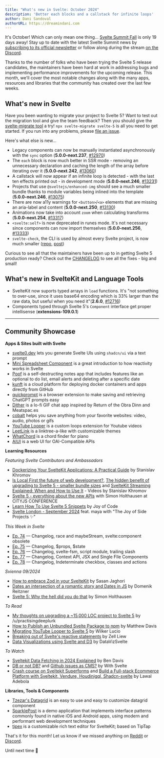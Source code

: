```yaml
---
title: "What's new in Svelte: October 2024"
description: 'Better each blocks and a callstack for infinite loops'
author: Dani Sandoval
authorURL: https://dreamindani.com
---
```


It's October! Which can only mean one thing... [Svelte Summit Fall](https://www.sveltesummit.com/2024/fall) is only 19 days away! Stay up to date with the latest Svelte Summit news by [subscribing to its official newsletter](https://marketing.sveltesociety.dev/forms/nfrm_weLJnLY5) or follow along during the stream [on the Discord](https://discord.gg/svelte).

Thanks to the number of folks who have been trying the Svelte 5 release candidates, the maintainers have been hard at work in addressing bugs and implementing performance improvements for the upcoming release. This month, we'll cover the most notable changes along with the many apps, resources and libraries that the community has created over the last few weeks.

## What's new in Svelte

Have you been wanting to migrate your project to Svelte 5? Want to test out the migration tool and give the team feedback? Then you should give the [svelte-migrate tool](https://github.com/sveltejs/kit/tree/main/packages/migrate) a try! `npx svelte-migrate svelte-5` is all you need to get started. If you run into any problems, please [file an issue](https://github.com/sveltejs/svelte/issues).

Here's what else is new...

- Legacy components can now be manually instantiated asynchronously with the `sync` option (**5.0.0-next.237**, [#12970](https://github.com/sveltejs/svelte/pull/12970))
- The `each` block is now much better in SSR mode - removing an unnecessary declaration and caching the length of the array before iterating over it (**5.0.0-next.242**, [#13060](https://github.com/sveltejs/svelte/pull/13060))
- A callstack will now appear if an infinite loop is detected - with the last ten effects printed out - in development mode (**5.0.0-next.246**, [#13231](https://github.com/sveltejs/svelte/pull/13231))
- Projects that use `@sveltejs/enhanced-img` should see a much smaller bundle thanks to module variables being inlined into the template (**5.0.0-next.246**, [#13075](https://github.com/sveltejs/svelte/pull/13075))
- There are now a11y warnings for `<button>`/`<a>` elements that are missing an aria-label and content (**5.0.0-next.250**, [#13130](https://github.com/sveltejs/svelte/pull/13130))
- Animations now take into account `zoom` when calculating transforms (**5.0.0-next.254**, [#13317](https://github.com/sveltejs/svelte/pull/13317))
- `<svelte:self>` is now deprecated in runes mode. It's not necessary since components can now import themselves (**5.0.0-next.256**, [#13333](https://github.com/sveltejs/svelte/pull/13333))
- `svelte-check`, the CLI is used by almost every Svelte project, is now much smaller ([repo](https://github.com/sveltejs/language-tools/tree/master/packages/svelte-check), [post](https://x.com/BenjaminMcCann/status/1839349949605236753))

Curious to see all that the maintainers have been up to in getting Svelte 5 production ready? Check out the [CHANGELOG](https://github.com/sveltejs/svelte/blob/main/packages/svelte/CHANGELOG.md) to see all the fixes - big and small!

## What's new in SvelteKit and Language Tools

- SvelteKit now suports typed arrays in `load` functions. It's "not something to over-use, since it uses base64 encoding which is 33% larger than the raw data, but useful when you need it"(**2.6.0**, [#12716](https://github.com/sveltejs/kit/pull/12716))
- Components typed through Svelte 5's `Component` interface get proper intellisense (**extensions-109.0.1**)

---

## Community Showcase

**Apps & Sites built with Svelte**

- [svelte0.dev](https://svelte0.dev/) lets you generate Svelte UIs using `shadcn/ui` via a text prompt
- [Mini Spreadsheet Component](https://www.reddit.com/r/sveltejs/comments/1fc2zy4/mini_spreadsheet_component_with_svelte_5/) is a great introduction to how reactivity works in Svelte
- [Poof](https://poofnote.com/) is a self-destructing notes app that includes features like an optional to do list, email alerts and deleting after a specific date
- [kunft](https://kunft.cloud/) is a cloud platform for deploying docker containers and apps directly from GitHub
- [quickprompt](https://quickprompt.app/) is a browser extension to make saving and retrieving ChatGPT prompts easy
- [Dither](https://github.com/fauntleroy/dither) is a lo-fi GIF chat app inspired by Return of the Obra Dinn and Meatspac.es
- [cobalt](https://github.com/imputnet/cobalt) helps you save anything from your favorite websites: video, audio, photos or gifs
- [YouTube Looper](https://chromewebstore.google.com/detail/youtube-looper/bidjeabmcpopfddfcnpniceojmkklcje) is a custom loops extension for Youtube videos
- [LeetLink](https://leetlnk.com/) is a linktree-a-like with customizable themes
- [WhatChord](https://whatchord.org/) is a chord finder for piano
- [AIUI](https://github.com/jxqu3/aiui) is a web UI for OAI-Compatible APIs

**Learning Resources**

_Featuring Svelte Contributors and Ambassadors_

- [Dockerizing Your SvelteKit Applications: A Practical Guide](https://khromov.se/dockerizing-your-sveltekit-applications-a-practical-guide/) by Stanislav Khromov
- [Is Local First the future of web development?](https://www.youtube.com/watch?v=GJ3tObziewU), [The hidden benefit of upgrading to Svelte 5 - smaller bundle sizes](https://www.youtube.com/watch?v=5Sm6Igq0PQM) and [SvelteKit Streaming Explained: When and How to Use It](https://www.youtube.com/watch?v=39sIJgr7B2Y) - Videos by Stanislav Khromov
- [Svelte 5 - everything about the new APIs](https://www.youtube.com/watch?v=OETs1LKhW0A) with Simon Holthausen at CITYJS CONFERENCE
- [Learn How To Use Svelte 5 Snippets](https://www.youtube.com/watch?v=OlWWIbRz438) by Joy of Code
- [Svelte London - September 2024](https://www.youtube.com/watch?v=BWh-jVB3Hk8) feat. maya with "The Joy of Side Projects ✨"

_This Week in Svelte_

- [Ep. 74](https://www.youtube.com/watch?v=nMs4X8-L_yo) — Changelog, race and maybeStream, svelte:component obsolete
- [Ep. 75](https://www.youtube.com/watch?v=bFodoz9Mlbw) — Changelog, $props, $state
- [Ep. 76](https://www.youtube.com/watch?v=UeVKFYNXCrE) — Changelog, svelte-fsm, script module, trailing slash
- [Ep. 77](https://www.youtube.com/watch?v=9hUAhxWwgyg) — Changelog, Context API, JSX and Single FIle Components
- [Ep. 78](https://www.youtube.com/watch?v=wb53pDClQm0) — Changelog, Indeterminate checkbox, classes and actions

_Svienna 09/2024_

- [How to embrace Zod in your SvelteKit](https://www.youtube.com/watch?v=j51whPgjhns) by Sasan Jaghori
- [Dates an intersection of a romantic story and Dates in JS](https://www.youtube.com/watch?v=9HBVmUv7gpU) by Domenik Reitzner
- [Svelte 5: Why the hell did you do that](https://www.youtube.com/watch?v=iMUEZWaSzG8) by Simon Holthausen

_To Read_

- [My thoughts on upgrading a ~15,000 LOC project to Svelte 5](https://www.reddit.com/r/sveltejs/comments/1frg58w/my_thoughts_on_upgrading_a_15000_loc_project_to/) by /u/practisingdeeplurk
- [How to Publish an Unbundled Svelte Package to npm](https://matthewdavis.io/how-to-publish-an-unbundled-svelte-package-to-npm/) by Matthew Davis
- [Migrating YouTube Looper to Svelte 5](https://medium.com/@wilkerlucio/migrating-youtube-looper-to-svelte-5-1a8b9b759582) by Wilker Lucio
- [Breaking out of Svelte's reactive statements](https://zellwk.com/blog/svelte-reactive-statements-breakout/) by Zell Liew
- [Data Visualizations using Svelte and D3](https://datavisualizationwithsvelte.com/) by DataVizSvelte

_To Watch_

- [Sveltekit Data Fetching in 2024 Explained](https://www.youtube.com/watch?v=j9Wf_nyKin4) by Ben Davis
- [DB or not DB?](https://www.youtube.com/watch?v=IFoqCz4ujls) and [Github issues as CMS?](https://www.youtube.com/watch?v=UML33lIcEOc) by With Svelte
- [Crash course on Sveltekit Superforms](https://www.youtube.com/watch?v=H_bT84X1hKc) and [Build a Full-stack Ecommerce Platform with Sveltekit, Vendure, Houdinigql, Shadcn-svelte](https://www.youtube.com/watch?v=kbL2gu6wVmM) by Lawal Adebola

**Libraries, Tools & Components**

- [Tzezar's Datagrid](https://tzezars-datagrid.vercel.app/) is an easy to use and easy to customize datagrid component
- [SparklePost](https://github.com/khromov/sparklepost) is a demo application that implements interface patterns commonly found in native iOS and Android apps, using modern and performant web development techniques
- [tipex](https://github.com/friendofsvelte/tipex) is a customizable rich text editor for SvelteKit; based on TipTap

That's it for this month! Let us know if we missed anything on [Reddit](https://www.reddit.com/r/sveltejs/) or [Discord](https://discord.gg/svelte).

Until next time 👋

